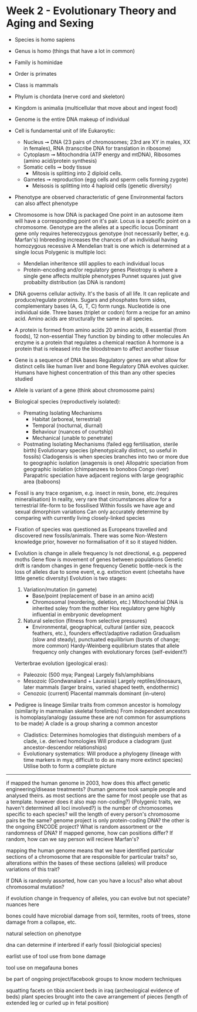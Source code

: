 <!-- SPDX-License-Identifier: zlib-acknowledgement -->
# Week 2 - Evolutionary Theory and Aging and Sexing
* Species is homo sapiens 
* Genus is homo (things that have a lot in common) 
* Family is hominidae
* Order is primates
* Class is mammals
* Phylum is chordata (nerve cord and skeleton)
* Kingdom is animalia (multicellular that move about and ingest food)

* Genome is the entire DNA makeup of individual
* Cell is fundamental unit of life
  Eukaroytic:
    - Nucleus ➞ DNA (23 pairs of chromosomes; 23rd are XY in males, XX in females), 
                RNA (transcribe DNA for translation in ribosome)
    - Cytoplasm ➞ Mitochondria (ATP energy and mtDNA), 
                  Ribosomes (amino acid/protein synthesis)
  - Somatic cells ➞ body tissue
    * Mitosis is splitting into 2 diploid cells.
  - Gametes ➞ reproduction (egg cells and sperm cells forming zygote)
    * Meisosis is splitting into 4 haploid cells (genetic diversity)

* Phenotype are observed characteristic of gene
  Environmental factors can also affect phenotype

* Chromosome is how DNA is packaged
  One point in an autosome item will have a corresponding point on it's pair.
  Locus is a specific point on a chromosome.
  Genotype are the alleles at a specific locus
  Dominant gene only requires hetereozygous genotype (not necessarily better, e.g. Marfan's)
  Inbreeding increases the chances of an individual having homozygous recessive
  A Mendelian trait is one which is determined at a single locus
  Polygenic is multiple loci:
    - Mendelian inheritence still applies to each individual locus
    - Protein-encoding and/or regulatory genes
  Pleiotropy is where a single gene affects multiple phenotypes 
  Punnet squares just give probabilty distribution (as DNA is random)

* DNA governs cellular activity. It's the basis of all life.
  It can replicate and produce/regulate proteins.
  Sugars and phosphates form sides, complementary bases (A, G, T, C) form rungs. 
  Nucleotide is one individual side.
  Three bases (triplet or codon) form a recipe for an amino acid.
  Amino acids are structurally the same in all species.

* A protein is formed from amino acids
  20 amino acids, 8 essential (from foods), 12 non-essential 
  They function by binding to other molecules 
  An enzyme is a protein that regulates a chemical reaction
  A hormone is a protein that is released into the bloodstream to affect another tissue

* Gene is a sequence of DNA bases
  Regulatory genes are what allow for distinct cells like human liver and bone 
  Regulatory DNA evolves quicker. 
  Humans have highest concentration of this than any other species studied

* Allele is variant of a gene (think about chromosome pairs)

* Biological species (reproductively isolated):
  - Premating Isolating Mechanisms
     * Habitat (arboreal, terrestrial)
     * Temporal (nocturnal, diurnal)
     * Behaviour (nuances of courtship)
     * Mechanical (unable to penetrate)
  - Postmating Isolating Mechanisms (failed egg fertilisation, sterile birth)
  Evolutionary species (phenotypically distinct, so useful in fossils)
  Cladogensis is when species branches into two or more due to geographic isolation (anagensis is one)
  Allopatric speciation from geographic isolation (chimpanzees to bonobos Congo river)
  Parapatric speciation have adjacent regions with large geographic area (baboons)

* Fossil is any trace organism, e.g. insect in resin, bone, etc.(requires mineralisation)
  In reality, very rare that circumstances allow for a terrestrial life-form to be fossilised
  Within fossils we have age and sexual dimorphism variations
  Can only accurately determine by comparing with currently living closely-linked species

* Fixation of species was questioned as Europeans travelled and discovered new fossils/animals.
  There was some Non-Western knowledge prior, however no formalisation of it so it stayed hidden.

* Evolution is change in allele frequency
  Is not directional, e.g. peppered moths
  Gene flow is movement of genes between populations
  Genetic drift is random changes in gene frequency
  Genetic bottle-neck is the loss of alleles due to some event, e.g. extinction event (cheetahs have little genetic diversity)
  Evolution is two stages:
    1. Variation/mutation (in gamete)
         - Base/point (replacement of base in an amino acid)
         - Chromosomal (reordering, deletion, etc.)
       Mitochondrial DNA is inherited soley from the mother
       Hox regulatory gene highly influential in embryonic development
    2. Natural selection (fitness from selective pressures)
         - Environmental, geographical, cultural (antler size, peacock feathers, etc.), founders effect/adaptive radiation
       Gradualism (slow and steady), punctuated equilibrium (bursts of change; more common)
       Hardy-Weinberg equilibrium states that allele frequency only changes with evolutionary forces (self-evident?)

   Verterbrae evolution (geological eras): 
     - Paleozoic (500 mya; Pangea)
       Largely fish/amphibians
     - Mesozoic (Gondwanaland + Lauraisia) 
       Largely reptiles/dinosaurs, later mammals (larger brains, varied shaped teeth, endothermic)
     - Cenozoic (current)
       Placental mammals dominant (in-utero)

* Pedigree is lineage
  Similar traits from common ancestor is homology (similarity in mammalian skeletal forelimbs)
  From independent ancestors is homoplasy/analogy (assume these are not common for assumptions to be made) 
  A clade is a group sharing a common ancestor
  - Cladistics:
    Determines homologies that distinguish members of a clade, i.e. derived homologies
    Will produce a cladogram (just ancestor-descendor relationships)
  - Evolutionary systematics: 
    Will produce a phylogeny (lineage with time markers in mya; difficult to do as many more extinct species)
  Utilise both to form a complete picture

------------------------------------------------------------------------
if mapped the human genome in 2003, how does this affect genetic engineering/disease treatments? 
(human genome took sample people and analysed theirs. as most sections are the same for most people use that as a template. however does it also map non-coding?)
(Polygenic traits, we haven't determined all loci involved?)
is the number of chromosomes specific to each species?
will the length of every person's chromosome pairs be the same?
genome project is only protein-coding DNA? 
the other is the ongoing ENCODE project?
What is random assortment or the randomness of DNA? If mapped genome, how can positions differ? If random, how can we say person will recieve Marfan's?

mapping the human genome means that we have identified particular sections of a chromosome 
that are responsible for particular traits?
so, alterations within the bases of these sections (alleles) 
will produce variations of this trait?

If DNA is randomly assorted, how can you have a locus? 
also what about chromosomal mutation?

if evolution change in frequency of alleles, 
you can evolve but not speciate? nuances here

bones could have microbial damage from soil, termites, roots of trees, stone damage from a collapse, etc.

natural selection on phenotype

dna can determine if interbred if early fossil (biologicial species)

earlist use of tool use from bone damage

tool use on megafauna bones

be part of ongoing project/facebook groups to know modern techniques

squatting facets on tibia
ancient beds in iraq (archeological evidence of beds)
plant species brought into the cave 
arrangement of pieces (length of extended leg or curled up in fetal position)
